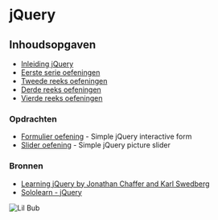# jQuery

## Inhoudsopgaven

- [Inleiding jQuery](https://docs.google.com/presentation/d/1ul0Zl81fVJVfD-1ko6wKHQPDWk5zoiM1lV_oEjFCqHo/edit?usp=sharing)
- [Eerste serie oefeningen](./jquery-opdrachten-1//)
- [Tweede reeks oefeningen](./jquery-opdrachten-2/)
- [Derde reeks oefeningen](./jquery-opdrachten-3/)
- [Vierde reeks oefeningen](./jquery-opdrachten-4/)

### Opdrachten

- [Formulier oefening](./jquery-form/) - Simple jQuery interactive form
- [Slider oefening](./jquery-slider/) - Simple jQuery picture slider


### Bronnen

- [Learning jQuery by Jonathan Chaffer and Karl Swedberg](./Learning-jQuery-4th-Edition.pdf)
- [Sololearn - jQuery](https://www.sololearn.com/Course/jQuery/)

![Lil Bub](http://pa1.narvii.com/6151/623db81b4b6593ff571f20315b1d277edd1e00e7_hq.gif)
